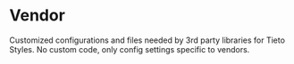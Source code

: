 # Vendor
Customized configurations and files needed by 3rd party libraries for Tieto Styles. 
No custom code, only config settings specific to vendors.
